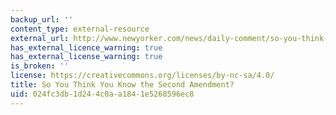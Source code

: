 ```yaml
---
backup_url: ''
content_type: external-resource
external_url: http://www.newyorker.com/news/daily-comment/so-you-think-you-know-the-second-amendment
has_external_licence_warning: true
has_external_license_warning: true
is_broken: ''
license: https://creativecommons.org/licenses/by-nc-sa/4.0/
title: So You Think You Know the Second Amendment?
uid: 024fc3db-1d24-4c0a-a184-1e5268596ec8
---
```

